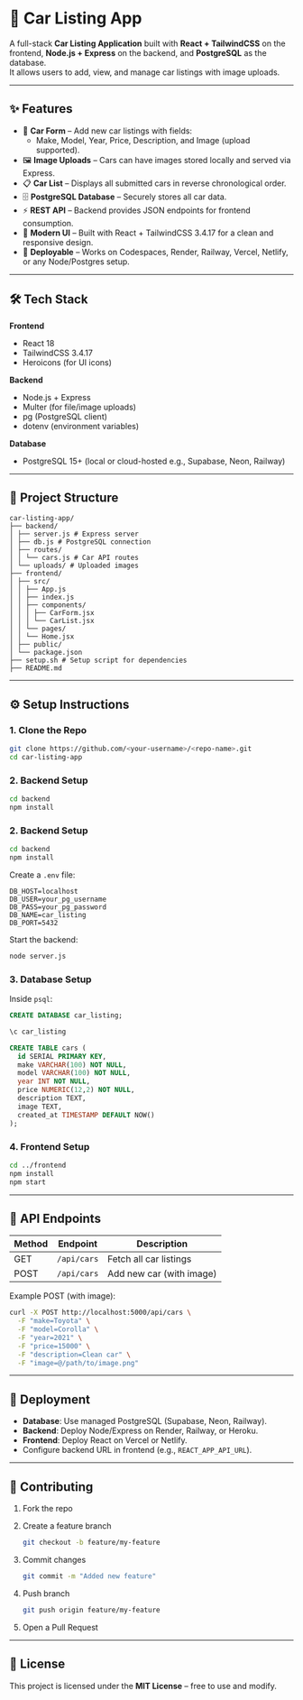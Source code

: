 # 🚗 Car Listing App

A full-stack **Car Listing Application** built with **React + TailwindCSS** on the frontend, **Node.js + Express** on the backend, and **PostgreSQL** as the database.  
It allows users to add, view, and manage car listings with image uploads.

---

## ✨ Features

- 📄 **Car Form** – Add new car listings with fields:
  - Make, Model, Year, Price, Description, and Image (upload supported).
- 🖼 **Image Uploads** – Cars can have images stored locally and served via Express.
- 📋 **Car List** – Displays all submitted cars in reverse chronological order.
- 🗄 **PostgreSQL Database** – Securely stores all car data.
- ⚡ **REST API** – Backend provides JSON endpoints for frontend consumption.
- 🎨 **Modern UI** – Built with React + TailwindCSS 3.4.17 for a clean and responsive design.
- 🚀 **Deployable** – Works on Codespaces, Render, Railway, Vercel, Netlify, or any Node/Postgres setup.

---

## 🛠 Tech Stack

**Frontend**
- React 18
- TailwindCSS 3.4.17
- Heroicons (for UI icons)

**Backend**
- Node.js + Express
- Multer (for file/image uploads)
- pg (PostgreSQL client)
- dotenv (environment variables)

**Database**
- PostgreSQL 15+ (local or cloud-hosted e.g., Supabase, Neon, Railway)

---

## 📂 Project Structure

```
car-listing-app/
├── backend/
│ ├── server.js # Express server
│ ├── db.js # PostgreSQL connection
│ ├── routes/
│ │ └── cars.js # Car API routes
│ └── uploads/ # Uploaded images
├── frontend/
│ ├── src/
│ │ ├── App.js
│ │ ├── index.js
│ │ ├── components/
│ │ │ ├── CarForm.jsx
│ │ │ └── CarList.jsx
│ │ └── pages/
│ │ └── Home.jsx
│ ├── public/
│ └── package.json
├── setup.sh # Setup script for dependencies
├── README.md
```


---

## ⚙️ Setup Instructions

### 1. Clone the Repo
```bash
git clone https://github.com/<your-username>/<repo-name>.git
cd car-listing-app
```



### 2. Backend Setup
```bash
cd backend
npm install
```


### 2. Backend Setup

```bash
cd backend
npm install
```

Create a `.env` file:

```env
DB_HOST=localhost
DB_USER=your_pg_username
DB_PASS=your_pg_password
DB_NAME=car_listing
DB_PORT=5432
```

Start the backend:

```bash
node server.js
```

### 3. Database Setup

Inside `psql`:

```sql
CREATE DATABASE car_listing;

\c car_listing

CREATE TABLE cars (
  id SERIAL PRIMARY KEY,
  make VARCHAR(100) NOT NULL,
  model VARCHAR(100) NOT NULL,
  year INT NOT NULL,
  price NUMERIC(12,2) NOT NULL,
  description TEXT,
  image TEXT,
  created_at TIMESTAMP DEFAULT NOW()
);
```

### 4. Frontend Setup

```bash
cd ../frontend
npm install
npm start
```

---

## 🔗 API Endpoints

| Method | Endpoint    | Description              |
| ------ | ----------- | ------------------------ |
| GET    | `/api/cars` | Fetch all car listings   |
| POST   | `/api/cars` | Add new car (with image) |

Example POST (with image):

```bash
curl -X POST http://localhost:5000/api/cars \
  -F "make=Toyota" \
  -F "model=Corolla" \
  -F "year=2021" \
  -F "price=15000" \
  -F "description=Clean car" \
  -F "image=@/path/to/image.png"
```

---

## 🚀 Deployment

* **Database**: Use managed PostgreSQL (Supabase, Neon, Railway).
* **Backend**: Deploy Node/Express on Render, Railway, or Heroku.
* **Frontend**: Deploy React on Vercel or Netlify.
* Configure backend URL in frontend (e.g., `REACT_APP_API_URL`).

---

## 🤝 Contributing

1. Fork the repo
2. Create a feature branch

   ```bash
   git checkout -b feature/my-feature
   ```
3. Commit changes

   ```bash
   git commit -m "Added new feature"
   ```
4. Push branch

   ```bash
   git push origin feature/my-feature
   ```
5. Open a Pull Request

---

## 📜 License

This project is licensed under the **MIT License** – free to use and modify.
